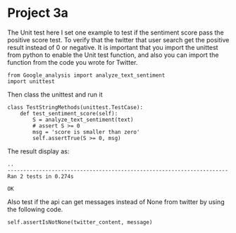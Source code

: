 # Project 3a
The Unit test here I set one example to test if the sentiment score pass the positive score test. To verify that the twitter that user search get the positive result instead of 0 or negative.
It is important that you import the unittest from python to enable the Unit test function, and also you can import the function from the code you wrote for Twitter.
```
from Google_analysis import analyze_text_sentiment
import unittest
```

Then class the unittest and run it

```
class TestStringMethods(unittest.TestCase):
	def test_sentiment_score(self):
	    S = analyze_text_sentiment(text)
	    # assert S >= 0
	    msg = 'score is smaller than zero'
	    self.assertTrue(S >= 0, msg)
```
The result display as:
```
..
----------------------------------------------------------------------
Ran 2 tests in 0.274s

OK
```
Also test if the api can get messages instead of None from twitter by using the following code.
```
self.assertIsNotNone(twitter_content, message)
```
